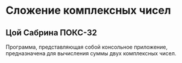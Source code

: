 # Сложение комплексных чисел
## Цой Сабрина ПОКС-32
Программа, представляющая собой консольное приложение, предназначена для вычисления суммы двух комплексных чисел.
